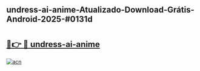 ## undress-ai-anime-Atualizado-Download-Grátis-Android-2025-#0131d

# <h2><a href="https://ainizakaria.my?title=undress-ai-anime&ref=20M">🔗👉 🔴 undress-ai-anime</a></h2>

[![acn](https://github.com/user-attachments/assets/0f9c940e-d8b0-45ae-aac7-cd30a18b3e1c)](https://ainizakaria.my?title=undress-ai-anime&ref=20M)

